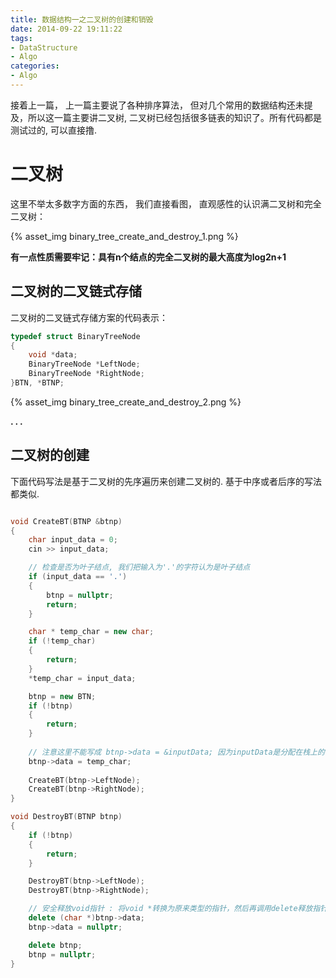 ```yaml
---
title: 数据结构一之二叉树的创建和销毁
date: 2014-09-22 19:11:22
tags:
- DataStructure
- Algo
categories:
- Algo
---
```



接着上一篇， 上一篇主要说了各种排序算法， 但对几个常用的数据结构还未提及，所以这一篇主要讲二叉树, 二叉树已经包括很多链表的知识了。所有代码都是测试过的, 可以直接撸.

# **二叉树**
这里不举太多数字方面的东西， 我们直接看图， 直观感性的认识满二叉树和完全二叉树：

{% asset_img binary_tree_create_and_destroy_1.png %}

**有一点性质需要牢记：具有n个结点的完全二叉树的最大高度为log2n+1**

## 二叉树的二叉链式存储

二叉树的二叉链式存储方案的代码表示：

``` c++
typedef struct BinaryTreeNode
{
	void *data;
	BinaryTreeNode *LeftNode;
	BinaryTreeNode *RightNode;
}BTN, *BTNP;
```

{% asset_img binary_tree_create_and_destroy_2.png %}

**. . .**<!-- more -->

## 二叉树的创建

下面代码写法是基于二叉树的先序遍历来创建二叉树的.
基于中序或者后序的写法都类似.

``` c++

void CreateBT(BTNP &btnp)
{
	char input_data = 0;
	cin >> input_data;

	// 检查是否为叶子结点, 我们把输入为'.'的字符认为是叶子结点
	if (input_data == '.')
	{
		btnp = nullptr;
		return;
	}

	char * temp_char = new char;
	if (!temp_char)
	{
		return;
	}
	*temp_char = input_data;

	btnp = new BTN;
	if (!btnp)
	{
		return;
	}
	
	// 注意这里不能写成 btnp->data = &inputData; 因为inputData是分配在栈上的
	btnp->data = temp_char;
	
	CreateBT(btnp->LeftNode);
	CreateBT(btnp->RightNode);
}

void DestroyBT(BTNP btnp)
{
	if (!btnp)
	{
		return;
	}

	DestroyBT(btnp->LeftNode);
	DestroyBT(btnp->RightNode);

	// 安全释放void指针 : 将void *转换为原来类型的指针，然后再调用delete释放指针
	delete (char *)btnp->data;
	btnp->data = nullptr;

	delete btnp;
	btnp = nullptr;
}
```


